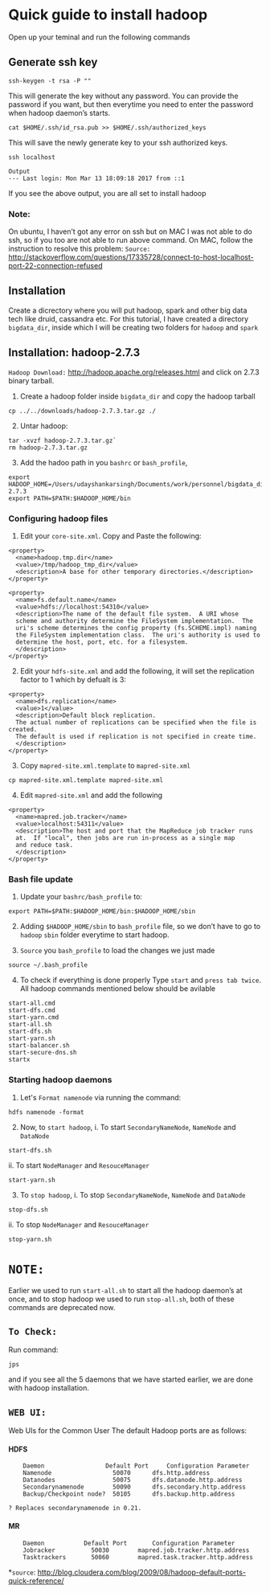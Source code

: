 # Quick guide to install hadoop #
Open up your teminal and run the following commands

## Generate ssh key ##
``` ssh-keygen -t rsa -P "" ```

This will generate the key without any password. You can provide the password if you want, but then everytime you need to enter the password when hadoop daemon’s starts.

``` cat $HOME/.ssh/id_rsa.pub >> $HOME/.ssh/authorized_keys ```

This will save the newly generate key to your ssh authorized keys.

``` ssh localhost ```
```
Output
--- Last login: Mon Mar 13 18:09:18 2017 from ::1 
```

If you see the above output, you are all set to install hadoop

### Note: ###
On ubuntu, I haven’t got any error on ssh but on MAC I was not able to do ssh, so if you too are not able to run above command. On MAC, follow the instruction to resolve this problem:
`Source:`  http://stackoverflow.com/questions/17335728/connect-to-host-localhost-port-22-connection-refused

## Installation ##

Create a dicrectory where you will put hadoop, spark and other big data tech like druid, cassandra etc.
For this tutorial, I have created a directory `bigdata_dir`, inside which I will be creating two folders for `hadoop` and `spark`

## Installation: hadoop-2.7.3 ##
`Hadoop Download:` http://hadoop.apache.org/releases.html and click on 2.7.3 binary tarball.

1. Create a hadoop folder inside `bigdata_dir` and copy the hadoop tarball
```
cp ../../downloads/hadoop-2.7.3.tar.gz ./
```

2. Untar hadoop:
```
tar -xvzf hadoop-2.7.3.tar.gz`
rm hadoop-2.7.3.tar.gz
```

3. Add the hadoo path in you `bashrc` or `bash_profile`,
```
export HADOOP_HOME=/Users/udayshankarsingh/Documents/work/personnel/bigdata_dir/hadoop-2.7.3
export PATH=$PATH:$HADOOP_HOME/bin
```

### Configuring hadoop files  ###
1. Edit your `core-site.xml`. Copy and Paste the following:
```
<property>
  <name>hadoop.tmp.dir</name>
  <value>/tmp/hadoop_tmp_dir</value>
  <description>A base for other temporary directories.</description>
</property>

<property>
  <name>fs.default.name</name>
  <value>hdfs://localhost:54310</value>
  <description>The name of the default file system.  A URI whose
  scheme and authority determine the FileSystem implementation.  The
  uri's scheme determines the config property (fs.SCHEME.impl) naming
  the FileSystem implementation class.  The uri's authority is used to
  determine the host, port, etc. for a filesystem.
  </description>
</property>
```

2. Edit your `hdfs-site.xml` and add the following, it will set the replication factor to 1 which by defualt is 3:

```
<property>
  <name>dfs.replication</name>
  <value>1</value>
  <description>Default block replication.
  The actual number of replications can be specified when the file is created.
  The default is used if replication is not specified in create time.
  </description>
</property>
```

3. Copy `mapred-site.xml.template` to `mapred-site.xml`
```
cp mapred-site.xml.template mapred-site.xml
```
4. Edit `mapred-site.xml` and add the following
```
<property>
  <name>mapred.job.tracker</name>
  <value>localhost:54311</value>
  <description>The host and port that the MapReduce job tracker runs
  at.  If "local", then jobs are run in-process as a single map
  and reduce task.
  </description>
</property>
```

### Bash file update ###
1. Update your `bashrc/bash_profile` to:
```
export PATH=$PATH:$HADOOP_HOME/bin:$HADOOP_HOME/sbin
```

2. Adding `$HADOOP_HOME/sbin` to `bash_profile` file, so we don’t have to go to `hadoop` `sbin` folder everytime to start hadoop.

3. `Source` you `bash_profile` to load the changes we just made
```
source ~/.bash_profile
```
4. To check if everything is done properly
Type `start` and `press tab twice`. All hadoop commands mentioned below should be avilable
```
start-all.cmd
start-dfs.cmd
start-yarn.cmd
start-all.sh
start-dfs.sh
start-yarn.sh
start-balancer.sh
start-secure-dns.sh
startx
```

### Starting hadoop daemons ###
1.  Let's `Format namenode` via running the command:
```
hdfs namenode -format
```

2. Now, to `start hadoop`,
i. To start `SecondaryNameNode`, `NameNode` and `DataNode`
```
start-dfs.sh
```
ii. To start `NodeManager` and `ResouceManager`
```
start-yarn.sh
```

3. To `stop hadoop`,
i. To stop `SecondaryNameNode`, `NameNode` and `DataNode`
```
stop-dfs.sh
```
ii. To stop `NodeManager` and `ResouceManager`
```
stop-yarn.sh
```

# `NOTE:` #
Earlier we used to run `start-all.sh` to start all the hadoop daemon’s at once, and to stop hadoop we used to run `stop-all.sh`, both of these commands are deprecated now.

## `To Check:` ##
Run command:
```
jps
```
and if you see all the 5 daemons that we have started earlier, we are done with hadoop installation.

## `WEB UI:` ##

Web UIs for the Common User
The default Hadoop ports are as follows:

#### HDFS ####
```
 	Daemon	               Default Port	    Configuration Parameter
    Namenode	             50070	    dfs.http.address
    Datanodes	             50075	    dfs.datanode.http.address
    Secondarynamenode        50090	    dfs.secondary.http.address
    Backup/Checkpoint node?  50105	    dfs.backup.http.address
``` 
`? Replaces secondarynamenode in 0.21.`

#### MR ####

```
    Daemon	         Default Port	    Configuration Parameter
    Jobracker	       50030	    mapred.job.tracker.http.address
    Tasktrackers	   50060        mapred.task.tracker.http.address
```

*`source`: http://blog.cloudera.com/blog/2009/08/hadoop-default-ports-quick-reference/


